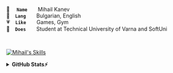 👤  **`Name`**  Mihail Kanev
<br>
💬 **`Lang`**  Bulgarian, English
<br>
💗 **`Like`**  Games, Gym
<br>
💼 **`Does`**  Student at Technical University of Varna and SoftUni

<br>

<a href="#">![Mihail's Skills](https://skillicons.dev/icons?i=java,cs,html,css,php&theme=dark)</a>

<details>
  <summary><b>GitHub Stats⚡</b></summary>

  <a href="#">![Mihail's GitHub Stats](https://github-readme-stats.vercel.app/api?username=mihailkanev01&theme=github_dark&show_icons=true&hide_border=true&hide_title=true&include_all_commits=true&line_height=24)</a>
  <a href="#">![Mihail's Top Langs](https://github-readme-stats.vercel.app/api/top-langs/?username=mihailkanev01&layout=compact&theme=github_dark&hide_border=true&langs_count=20&hide_title=true)</a>
  <a href="#">![Mihail's Trophies](https://github-profile-trophy.vercel.app/?username=mihailkanev01&theme=darkhub&no-frame=true&no-bg=false)</a>
</details>
